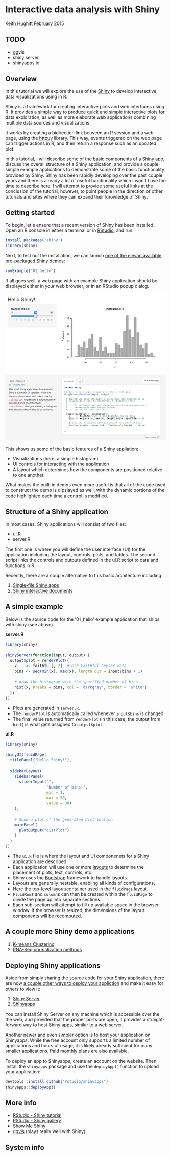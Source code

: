 Interactive data analysis with Shiny
====================================

[Keith Hughitt](mailto:khughitt@umd.edu)
February 2015

TODO
----

- ggvis
- shiny server
- shinyapps.io

Overview
--------

In this tutorial we will explore the use of the [Shiny](http://shiny.rstudio.com/) 
to develop interactive data visualizations using in R.

Shiny is a framework for creating interactive plots and web interfaces using R.
It provides a simple way to produce quick and simple interactive plots for data
exploration, as well as more elaborate web applications combining multiple data
sources and visualizations.

It works by creating a bidirection link between an R session and a web page,
using the [httpuv](https://github.com/rstudio/httpuv) library. This way, events
triggered on the web page can trigger actions in R, and then return a response
such as an updated plot.

In this tutorial, I will describe some of the basic components of a Shiny app,
discuss the overall structure of a Shiny application, and provide a couple
simple example applications to demonstrate some of the basic functionality
provided by Shiny. Shiny has been rapidly developing over the past couple
years and there is already a lot of useful functionality which I won't have the
time to describe here. I will attempt to provide some useful links at the
conclusion of the tutorial, however, to point people in the direction of other
tutorials and sites where they can expand their knowledge of Shiny.

Getting started
---------------

To begin, let's ensure that a recent version of Shiny has been installed. Open
an R console in either a terminal or in [RStudio](http://www.rstudio.com/), and
run:

```r
install.packages('shiny')
library(shiny)
```

Next, to test out the installation, we can launch [one of the elevan available
pre-packaged Shiny demos](http://shiny.rstudio.com/tutorial/lesson1/#GoFurther):

```r
runExample("01_hello")
```

If all goes well, a web page with an example Shiny application should be displayed either in your web browser, or
in an RStudio popup dialog.

![Shiny hello world demo](images/shiny-hello-world.png)

This shows us some of the basic features of a Shiny appliation:

- Visualizations (here, a simple histogram)
- UI controls for interacting with the application
- A layout which determines how the components are positioned relative to one
    another.

What makes the built-in demos even more useful is that all of the code used to
construct the demo is dipslayed as well, with the dynamic portions of the code
highlighted each time a control is modified.

Structure of a Shiny application
--------------------------------

In most cases, Shiny applications will consist of two files:

- ui.R
- server.R

The first one is where you will define the user interface (UI) for the
application including the layout, controls, plots, and tables. The second
script links the controls and outputs defined in the ui.R script to data and
functions in R.

Recently, there are a couple alternative to this basic architecture including:

1. [Single-file Shiny apps](http://shiny.rstudio.com/articles/single-file.html)
2. [Shiny interactive documents](http://rmarkdown.rstudio.com/authoring_shiny.html)

A simple example
----------------

Below is the source code for the '01_hello' example application that ships with
shiny (see above).

**server.R**

```r
library(shiny)

shinyServer(function(input, output) {
  output$plot = renderPlot({
    x    <- faithful[, 2]  # Old Faithful Geyser data
    bins <- seq(min(x), max(x), length.out = input$bins + 1)

    # draw the histogram with the specified number of bins
    hist(x, breaks = bins, col = 'darkgray', border = 'white')
  })
})
```

- Plots are generated in `server.R`.
- The `renderPlot` is automatically called whenever `input$bins` is changed.
- The final value returned from `renderPlot` (in this case, the output from
    `hist`) is what gets assigned to `output$plot`.

**ui.R**

```r
library(shiny)

shinyUI(fluidPage(
  titlePanel("Hello Shiny!"),

  sidebarLayout(
    sidebarPanel(
      sliderInput("",
                  "Number of bins:",
                  min = 1,
                  max = 50,
                  value = 30)
    ),

    # Show a plot of the generated distribution
    mainPanel(
      plotOutput("distPlot")
    )
  )
))
```

- The `ui.R` file is where the layout and UI componenets for a Shiny
    application are described.
- Each application will use one or more [layouts](http://shiny.rstudio.com/articles/layout-guide.html) to determine
    the placement of plots, text, controls, etc.
- Shiny uses the [Bootstrap](http://getbootstrap.com/) framework to handle
    layouts.
- Layouts are generally nestable, enabling all kinds of configurations.
- Here the top-level layout/container used in the `fluidPage` layout.
- `FluidRow`s and `column`s can then be created within the `fluidPage` to
    divide the page up into separate sections.
- Each sub-section will attempt to fill up available space in the browser
    window. If the browser is resized, the dimensions of the layout components
    will be recomputed.

A couple more Shiny demo applications
-------------------------------------

1. [K-means Clustering](demo1/)
2. [RNA-Seq normalization methods](demo2/)

Deploying Shiny applications
----------------------------

Aside from simply sharing the source code for your Shiny application, there are
now [a couple other ways to deploy your
appliction](http://shiny.rstudio.com/deploy/) and make it easy for others to
view it:

1. [Shiny Server](http://www.rstudio.com/products/shiny/shiny-server/)
2. [Shinyapps](https://www.shinyapps.io/)

You can install Shiny Server on any machine which is accessible over the the
web, and provided that the proper ports are open, it provides a
straight-forward way to host Shiny apps, similar to a web server.

Another newer and even simpler option is to host your application on
Shinyapps. While the free account only supports a limited number of
applications and hours of usage, it is likely already sufficient for many
smaller applications. Paid monthly plans are also available.

To deploy an app to Shinyapps, create an account on the website. Then install
the `shinyapps` package and use the `deployApp()` function to upload your
application:

```r
devtools::install_github("rstudio/shinyapps")
shinyapps::deployApp()
```

More info
---------

- [RStudio - Shiny tutorial](http://shiny.rstudio.com/tutorial/)
- [RStudio - Shiny gallery](http://shiny.rstudio.com/gallery/)
- [Show Me Shiny](http://www.showmeshiny.com/)
- [ggvis](http://ggvis.rstudio.com/interactivity.html) (plays really well with
    Shiny)

System info
-----------

```r
```
